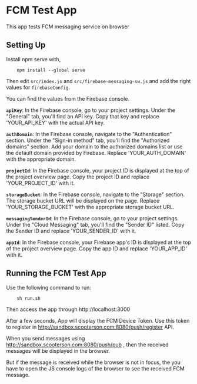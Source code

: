 # FCM Test App

This app tests FCM messaging service on browser

## Setting Up

Install npm serve with,
```shell
    npm install --global serve
```
Then edit ```src/index.js``` and ```src/firebase-messaging-sw.js``` and add the right values for ```firebaseConfig```.

You can find the values from the Firebase console.

**```apiKey```**: In the Firebase console, go to your project settings. Under the "General" tab, you'll find an API key. Copy that key and replace 'YOUR_API_KEY' with the actual API key.

**```authDomain```**: 
In the Firebase console, navigate to the "Authentication" section. Under the "Sign-in method" tab, you'll find the "Authorized domains" section. Add your domain to the authorized domains list or use the default domain provided by Firebase. Replace 'YOUR_AUTH_DOMAIN' with the appropriate domain.

**```projectId```**: 
In the Firebase console, your project ID is displayed at the top of the project overview page. Copy the project ID and replace 'YOUR_PROJECT_ID' with it.

**```storageBucket```**: 
In the Firebase console, navigate to the "Storage" section. The storage bucket URL will be displayed on the page. Replace 'YOUR_STORAGE_BUCKET' with the appropriate storage bucket URL.

**```messagingSenderId```**: 
In the Firebase console, go to your project settings. Under the "Cloud Messaging" tab, you'll find the "Sender ID" listed. Copy the Sender ID and replace 'YOUR_SENDER_ID' with it.

**```appId```**: 
In the Firebase console, your Firebase app's ID is displayed at the top of the project overview page. Copy the app ID and replace 'YOUR_APP_ID' with it.

## Running the FCM Test App
Use the following command to run:
```shell
    sh run.sh
```
Then access the app through http://localhost:3000

After a few seconds, App will display the FCM Device Token. Use this token to register in http://sandbox.scooterson.com:8080/push/register API.

When you send messages using http://sandbox.scooterson.com:8080/push/pub , then the received messages will be displayed in the browser.

But if the message is received while the browser is not in focus, the you have to open the JS console logs of the browser to see the received FCM message. 